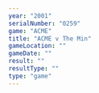 ```yaml
---
year: "2001"
serialNumber: "0259" 
game: "ACME"
title: "ACME v The Min"
gameLocation: ""
gameDate: ""
result: ""
resultType: ""
type: "game"
---
```

